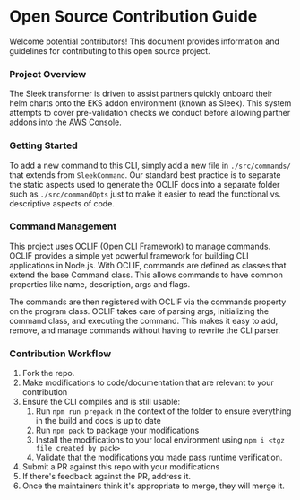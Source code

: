 # Open Source Contribution Guide
Welcome potential contributors! This document provides information and guidelines for contributing to this open
source project.

### Project Overview
The Sleek transformer is driven to assist partners quickly onboard their helm charts onto the EKS addon
environment (known as Sleek). This system attempts to cover pre-validation checks we conduct before allowing partner
addons into the AWS Console.

### Getting Started
To add a new command to this CLI, simply add a new file in `./src/commands/` that extends from `SleekCommand`.
Our standard best practice is to separate the static aspects used to generate the OCLIF docs into a separate folder such
as `./src/commandOpts` just to make it easier to read the functional vs. descriptive aspects of code.

### Command Management
This project uses OCLIF (Open CLI Framework) to manage commands. OCLIF provides a simple yet powerful framework
for building CLI applications in Node.js. With OCLIF, commands are defined as classes that extend the base
Command class. This allows commands to have common properties like name, description, args and flags.

The commands are then registered with OCLIF via the commands property on the program class. OCLIF takes
care of parsing args, initializing the command class, and executing the command. This makes it easy to add, remove,
and manage commands without having to rewrite the CLI parser.

### Contribution Workflow

1. Fork the repo.
2. Make modifications to code/documentation that are relevant to your contribution
3. Ensure the CLI compiles and is still usable:
    1. Run `npm run prepack` in the context of the folder to ensure everything in the build and docs is up to date
    2. Run `npm pack` to package your modifications
    3. Install the modifications to your local environment using `npm i <tgz file created by pack>`
    4. Validate that the modifications you made pass runtime verification.
4. Submit a PR against this repo with your modifications
5. If there's feedback against the PR, address it.
6. Once the maintainers think it's appropriate to merge, they will merge it.
